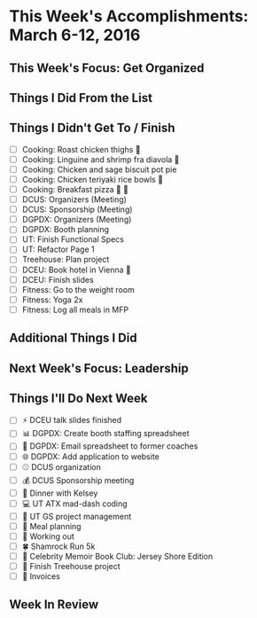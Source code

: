 # This Week's Accomplishments: March 6-12, 2016

## This Week's Focus: **Get Organized**

## Things I Did From the List

## Things I Didn't Get To / Finish
- [ ] Cooking: Roast chicken thighs :chicken:
- [ ] Cooking: Linguine and shrimp fra diavola :spaghetti: 
- [ ] Cooking: Chicken and sage biscuit pot pie 
- [ ] Cooking: Chicken teriyaki rice bowls :rice:
- [ ] Cooking: Breakfast pizza :pizza: :egg:
- [ ] DCUS: Organizers (Meeting)
- [ ] DCUS: Sponsorship (Meeting)
- [ ] DGPDX: Organizers (Meeting) 
- [ ] DGPDX: Booth planning 
- [ ] UT: Finish Functional Specs 
- [ ] UT: Refactor Page 1 
- [ ] Treehouse: Plan project
- [ ] DCEU: Book hotel in Vienna :hotel:
- [ ] DCEU: Finish slides
- [ ] Fitness: Go to the weight room 
- [ ] Fitness: Yoga 2x 
- [ ] Fitness: Log all meals in MFP

## Additional Things I Did

## Next Week's Focus: **Leadership**

## Things I'll Do Next Week
- [ ] :zap: DCEU talk slides finished 
- [ ] :bar_chart: DGPDX: Create booth staffing spreadsheet 
- [ ] :email: DGPDX: Email spreadsheet to former coaches 
- [ ] :globe_with_meridians: DGPDX: Add application to website 
- [ ] :baseball: DCUS organization 
- [ ] :moneybag: DCUS Sponsorship meeting 
- [ ] :curry: Dinner with Kelsey
- [ ] :computer: UT ATX mad-dash coding 
- [ ] :file_folder: UT GS project management 
- [ ] :fork_and_knife: Meal planning 
- [ ] :shoe: Working out 
- [ ] :four_leaf_clover: Shamrock Run 5k 
- [ ] :spaghetti: Celebrity Memoir Book Club: Jersey Shore Edition 
- [ ] :deciduous_tree: Finish Treehouse project
- [ ] :page_facing_up: Invoices 

## Week In Review
